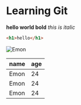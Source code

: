 <h1>Learning Git</h1>


**hello world bold**
_this is italic_


```html
<h1>hello</h1>
```

![Emon](url)

|name|age|
|------|------|
|Emon|24|
|Emon|24|
|Emon|24|